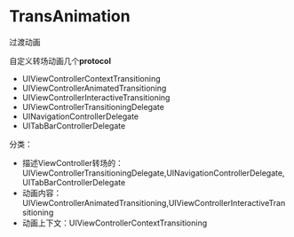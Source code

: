 # TransAnimation
过渡动画

自定义转场动画几个**protocol**
- UIViewControllerContextTransitioning
- UIViewControllerAnimatedTransitioning
- UIViewControllerInteractiveTransitioning
- UIViewControllerTransitioningDelegate
- UINavigationControllerDelegate
- UITabBarControllerDelegate

分类：
- 描述ViewController转场的：UIViewControllerTransitioningDelegate,UINavigationControllerDelegate,UITabBarControllerDelegate
- 动画内容：UIViewControllerAnimatedTransitioning,UIViewControllerInteractiveTransitioning
- 动画上下文：UIViewControllerContextTransitioning
